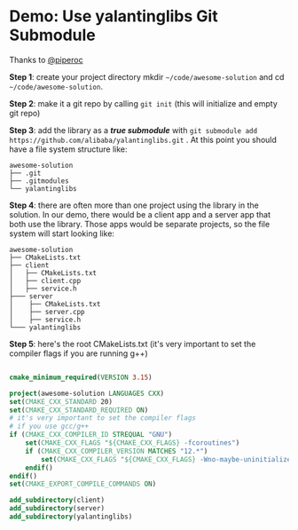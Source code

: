 # Demo: Use yalantinglibs Git Submodule

Thanks to [@piperoc](https://github.com/piperoc)

**Step 1**: create your project directory mkdir `~/code/awesome-solution` and cd `~/code/awesome-solution`.

**Step 2**: make it a git repo by calling `git init` (this will initialize and empty git repo)

**Step 3**: add the library as a ***true submodule*** with  `git submodule add https://github.com/alibaba/yalantinglibs.git` .
At this point you should have a file system structure like:

```
awesome-solution
├── .git
├── .gitmodules
└── yalantinglibs
```


**Step 4**: there are often more than one project using the library in the solution. In our demo, there would be a client app and a server app that both use the library. Those apps would be separate projects, so the file system will start looking like:


```
awesome-solution
├── CMakeLists.txt
├── client
│   ├── CMakeLists.txt
│   ├── client.cpp
│   ├── service.h
├─── server
│    ├── CMakeLists.txt
│    ├── server.cpp
│    ├── service.h
└─── yalantinglibs
```

**Step 5**: here's the root CMakeLists.txt (it's very important to set the compiler flags if you are running g++)


```cmake

cmake_minimum_required(VERSION 3.15)

project(awesome-solution LANGUAGES CXX)
set(CMAKE_CXX_STANDARD 20)
set(CMAKE_CXX_STANDARD_REQUIRED ON)
# it's very important to set the compiler flags
# if you use gcc/g++
if (CMAKE_CXX_COMPILER_ID STREQUAL "GNU")
    set(CMAKE_CXX_FLAGS "${CMAKE_CXX_FLAGS} -fcoroutines")
    if (CMAKE_CXX_COMPILER_VERSION MATCHES "12.*")
        set(CMAKE_CXX_FLAGS "${CMAKE_CXX_FLAGS} -Wno-maybe-uninitialized")
    endif()
endif()
set(CMAKE_EXPORT_COMPILE_COMMANDS ON)

add_subdirectory(client)
add_subdirectory(server)
add_subdirectory(yalantinglibs)

```

